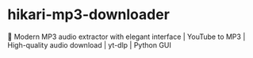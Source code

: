 # hikari-mp3-downloader
🎵 Modern MP3 audio extractor with elegant interface | YouTube to MP3 | High-quality audio download | yt-dlp | Python GUI
